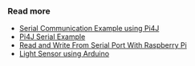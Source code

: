 

### Read more
* [Serial Communication Example using Pi4J](https://pi4j.com/1.2/example/serial.html)
* [Pi4J Serial Example](https://github.com/Pi4J/pi4j/blob/master/pi4j-example/src/main/java/SerialExample.java)
* [Read and Write From Serial Port With Raspberry Pi](https://www.instructables.com/id/Read-and-write-from-serial-port-with-Raspberry-Pi/)
* [Light Sensor using Arduino](https://rookieelectronics.com/light-sensor-using-arduino)